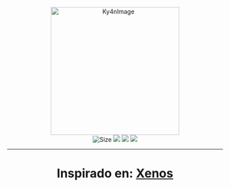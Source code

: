 <div id="image" align="center">
  <img src="https://raw.githubusercontent.com/alk4x/alk4x/main/assets/cube.png" alt="Ky4nImage" height="300">
</div>

<div id="badges" align="center">
  <img src="https://img.shields.io/github/repo-size/aqu4x0/Ky4n?label=Size" alt="Size">
  <img src="https://img.shields.io/badge/Node.js-v/16.0-red.svg">
  <img src="https://img.shields.io/badge/Version-1.0.0-blue.svg">
  <img src="https://img.shields.io/badge/Open%20Source-%E2%9D%A4-brightgreen.svg">
</div>

---

<h1 align="center">Inspirado en: <a href="https://github.com/KanekiWeb/Xenos">Xenos</h1>
